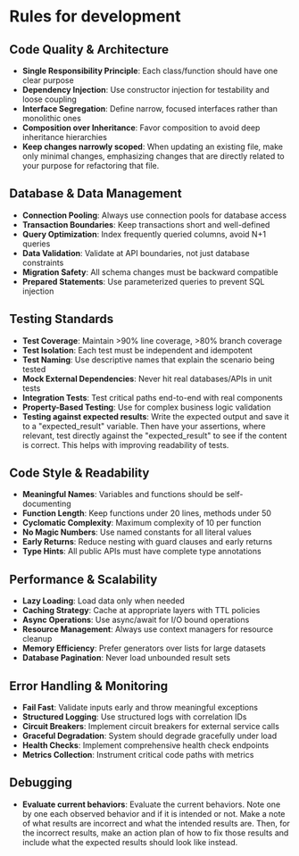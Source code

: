 # Rules for development

## Code Quality & Architecture

- **Single Responsibility Principle**: Each class/function should have one clear purpose
- **Dependency Injection**: Use constructor injection for testability and loose coupling
- **Interface Segregation**: Define narrow, focused interfaces rather than monolithic ones
- **Composition over Inheritance**: Favor composition to avoid deep inheritance hierarchies
- **Keep changes narrowly scoped**: When updating an existing file, make only minimal changes, emphasizing changes that are directly related to your purpose for refactoring that file.

## Database & Data Management

- **Connection Pooling**: Always use connection pools for database access
- **Transaction Boundaries**: Keep transactions short and well-defined
- **Query Optimization**: Index frequently queried columns, avoid N+1 queries
- **Data Validation**: Validate at API boundaries, not just database constraints
- **Migration Safety**: All schema changes must be backward compatible
- **Prepared Statements**: Use parameterized queries to prevent SQL injection

## Testing Standards

- **Test Coverage**: Maintain >90% line coverage, >80% branch coverage
- **Test Isolation**: Each test must be independent and idempotent
- **Test Naming**: Use descriptive names that explain the scenario being tested
- **Mock External Dependencies**: Never hit real databases/APIs in unit tests
- **Integration Tests**: Test critical paths end-to-end with real components
- **Property-Based Testing**: Use for complex business logic validation
- **Testing against expected results**: Write the expected output and save it to a "expected_result" variable. Then have your assertions, where relevant, test directly against the "expected_result" to see if the content is correct. This helps with improving readability of tests.

## Code Style & Readability

- **Meaningful Names**: Variables and functions should be self-documenting
- **Function Length**: Keep functions under 20 lines, methods under 50
- **Cyclomatic Complexity**: Maximum complexity of 10 per function
- **No Magic Numbers**: Use named constants for all literal values
- **Early Returns**: Reduce nesting with guard clauses and early returns
- **Type Hints**: All public APIs must have complete type annotations

## Performance & Scalability

- **Lazy Loading**: Load data only when needed
- **Caching Strategy**: Cache at appropriate layers with TTL policies
- **Async Operations**: Use async/await for I/O bound operations
- **Resource Management**: Always use context managers for resource cleanup
- **Memory Efficiency**: Prefer generators over lists for large datasets
- **Database Pagination**: Never load unbounded result sets

## Error Handling & Monitoring

- **Fail Fast**: Validate inputs early and throw meaningful exceptions
- **Structured Logging**: Use structured logs with correlation IDs
- **Circuit Breakers**: Implement circuit breakers for external service calls
- **Graceful Degradation**: System should degrade gracefully under load
- **Health Checks**: Implement comprehensive health check endpoints
- **Metrics Collection**: Instrument critical code paths with metrics

## Debugging

- **Evaluate current behaviors**: Evaluate the current behaviors. Note one by one each observed behavior and if it is intended or not. Make a note of what results are incorrect and what the intended results are. Then, for the incorrect results, make an action plan of how to fix those results and include what the expected results should look like instead.
